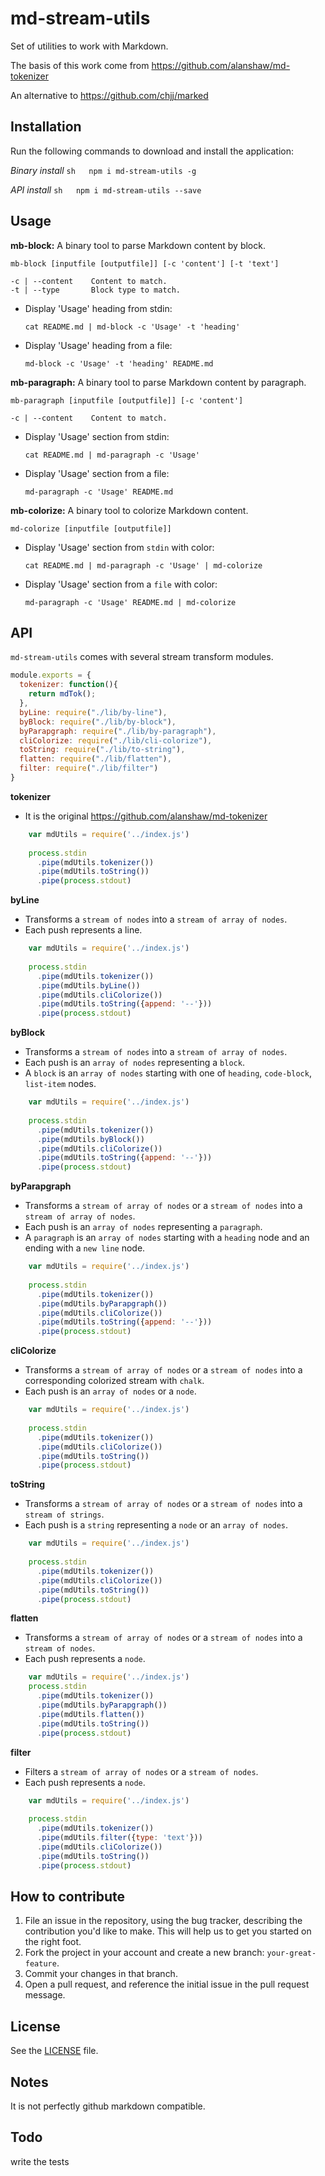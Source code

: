 # md-stream-utils

Set of utilities to work with Markdown.

The basis of this work come from https://github.com/alanshaw/md-tokenizer

An alternative to https://github.com/chjj/marked

## Installation
Run the following commands to download and install the application:

*Binary install*
```sh   npm i md-stream-utils -g ```

*API install*
```sh   npm i md-stream-utils --save ```

## Usage

__mb-block:__ A binary tool to parse Markdown content by block.

    mb-block [inputfile [outputfile]] [-c 'content'] [-t 'text']
    
    -c | --content    Content to match.
    -t | --type       Block type to match.

+ Display 'Usage' heading from stdin:

    `cat README.md | md-block -c 'Usage' -t 'heading'`
    
+ Display 'Usage' heading from a file:

    `md-block -c 'Usage' -t 'heading' README.md`


__mb-paragraph:__ A binary tool to parse Markdown content by paragraph.

    mb-paragraph [inputfile [outputfile]] [-c 'content']
    
    -c | --content    Content to match.
    
+ Display 'Usage' section from stdin:

    `cat README.md | md-paragraph -c 'Usage'`
    
+ Display 'Usage' section from a file:

    `md-paragraph -c 'Usage' README.md`


__mb-colorize:__ A binary tool to colorize Markdown content.

    md-colorize [inputfile [outputfile]]
    
+ Display 'Usage' section from `stdin` with color:

    `cat README.md | md-paragraph -c 'Usage' | md-colorize`
    
+ Display 'Usage' section from a `file` with color:

    `md-paragraph -c 'Usage' README.md | md-colorize`


## API

`md-stream-utils` comes with several stream transform modules.

```js
module.exports = {
  tokenizer: function(){
    return mdTok();
  },
  byLine: require("./lib/by-line"),
  byBlock: require("./lib/by-block"),
  byParapgraph: require("./lib/by-paragraph"),
  cliColorize: require("./lib/cli-colorize"),
  toString: require("./lib/to-string"),
  flatten: require("./lib/flatten"),
  filter: require("./lib/filter")
}
```

__tokenizer__

- It is the original https://github.com/alanshaw/md-tokenizer

```js
    var mdUtils = require('../index.js')
    
    process.stdin
      .pipe(mdUtils.tokenizer())
      .pipe(mdUtils.toString())
      .pipe(process.stdout)
```

__byLine__

- Transforms a `stream of nodes` into a `stream of array of nodes`.
- Each push represents a line.

```js
    var mdUtils = require('../index.js')
        
    process.stdin
      .pipe(mdUtils.tokenizer())
      .pipe(mdUtils.byLine())
      .pipe(mdUtils.cliColorize())
      .pipe(mdUtils.toString({append: '--'}))
      .pipe(process.stdout)
```

__byBlock__

- Transforms a `stream of nodes` into a `stream of array of nodes`.
- Each push is an `array of nodes` representing a `block`.
- A `block` is an `array of nodes` starting with one of `heading`, `code-block`, `list-item` nodes.

```js
    var mdUtils = require('../index.js')
    
    process.stdin
      .pipe(mdUtils.tokenizer())
      .pipe(mdUtils.byBlock())
      .pipe(mdUtils.cliColorize())
      .pipe(mdUtils.toString({append: '--'}))
      .pipe(process.stdout)

```

__byParapgraph__

- Transforms a `stream of array of nodes` or a `stream of nodes` into a `stream of array of nodes`.
- Each push is an `array of nodes` representing a `paragraph`.
- A `paragraph` is an `array of nodes` starting with a `heading` node and an ending with a `new line` node.

```js
    var mdUtils = require('../index.js')
    
    process.stdin
      .pipe(mdUtils.tokenizer())
      .pipe(mdUtils.byParapgraph())
      .pipe(mdUtils.cliColorize())
      .pipe(mdUtils.toString({append: '--'}))
      .pipe(process.stdout)
```

__cliColorize__

- Transforms a `stream of array of nodes` or a `stream of nodes` into a corresponding colorized stream with `chalk`.
- Each push is an `array of nodes` or a `node`.

```js
    var mdUtils = require('../index.js')
    
    process.stdin
      .pipe(mdUtils.tokenizer())
      .pipe(mdUtils.cliColorize())
      .pipe(mdUtils.toString())
      .pipe(process.stdout)
```

__toString__

- Transforms a `stream of array of nodes` or a `stream of nodes` into a `stream of strings`.
- Each push is a `string` representing a `node` or an `array of nodes`.

```js
    var mdUtils = require('../index.js')
    
    process.stdin
      .pipe(mdUtils.tokenizer())
      .pipe(mdUtils.cliColorize())
      .pipe(mdUtils.toString())
      .pipe(process.stdout)
```

__flatten__

- Transforms a `stream of array of nodes` or a `stream of nodes` into a `stream of nodes`.
- Each push represents a `node`.

```js
    var mdUtils = require('../index.js')
    process.stdin
      .pipe(mdUtils.tokenizer())
      .pipe(mdUtils.byParapgraph())
      .pipe(mdUtils.flatten())
      .pipe(mdUtils.toString())
      .pipe(process.stdout)
```

__filter__

- Filters a `stream of array of nodes` or a `stream of nodes`.
- Each push represents a `node`.

```js
    var mdUtils = require('../index.js')
        
    process.stdin
      .pipe(mdUtils.tokenizer())
      .pipe(mdUtils.filter({type: 'text'}))
      .pipe(mdUtils.cliColorize())
      .pipe(mdUtils.toString())
      .pipe(process.stdout)
```



## How to contribute

1. File an issue in the repository, using the bug tracker, describing the
   contribution you'd like to make. This will help us to get you started on the
   right foot.
2. Fork the project in your account and create a new branch:
   `your-great-feature`.
3. Commit your changes in that branch.
4. Open a pull request, and reference the initial issue in the pull request
   message.

## License
See the [LICENSE](./LICENSE) file.

## Notes

It is not perfectly github markdown compatible.

## Todo

write the tests
